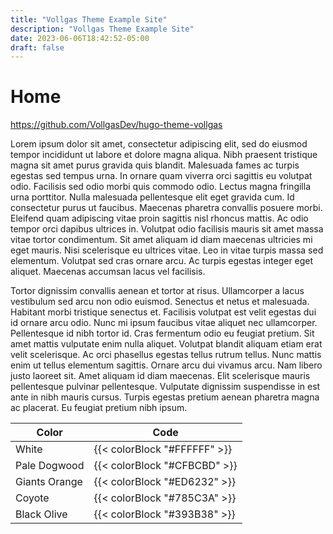 ```yaml
---
title: "Vollgas Theme Example Site"
description: "Vollgas Theme Example Site"
date: 2023-06-06T18:42:52-05:00
draft: false
---
```


# Home

https://github.com/VollgasDev/hugo-theme-vollgas

Lorem ipsum dolor sit amet, consectetur adipiscing elit, sed do eiusmod tempor incididunt ut labore et dolore magna aliqua. Nibh praesent tristique magna sit amet purus gravida quis blandit. Malesuada fames ac turpis egestas sed tempus urna. In ornare quam viverra orci sagittis eu volutpat odio. Facilisis sed odio morbi quis commodo odio. Lectus magna fringilla urna porttitor. Nulla malesuada pellentesque elit eget gravida cum. Id consectetur purus ut faucibus. Maecenas pharetra convallis posuere morbi. Eleifend quam adipiscing vitae proin sagittis nisl rhoncus mattis. Ac odio tempor orci dapibus ultrices in. Volutpat odio facilisis mauris sit amet massa vitae tortor condimentum. Sit amet aliquam id diam maecenas ultricies mi eget mauris. Nisi scelerisque eu ultrices vitae. Leo in vitae turpis massa sed elementum. Volutpat sed cras ornare arcu. Ac turpis egestas integer eget aliquet. Maecenas accumsan lacus vel facilisis.

Tortor dignissim convallis aenean et tortor at risus. Ullamcorper a lacus vestibulum sed arcu non odio euismod. Senectus et netus et malesuada. Habitant morbi tristique senectus et. Facilisis volutpat est velit egestas dui id ornare arcu odio. Nunc mi ipsum faucibus vitae aliquet nec ullamcorper. Pellentesque id nibh tortor id. Cras fermentum odio eu feugiat pretium. Sit amet mattis vulputate enim nulla aliquet. Volutpat blandit aliquam etiam erat velit scelerisque. Ac orci phasellus egestas tellus rutrum tellus. Nunc mattis enim ut tellus elementum sagittis. Ornare arcu dui vivamus arcu. Nam libero justo laoreet sit. Amet aliquam id diam maecenas. Elit scelerisque mauris pellentesque pulvinar pellentesque. Vulputate dignissim suspendisse in est ante in nibh mauris cursus. Turpis egestas pretium aenean pharetra magna ac placerat. Eu feugiat pretium nibh ipsum.

| Color         | Code                         |
| ------------- | ---------------------------- |
| White         | {{< colorBlock "#FFFFFF" >}} |
| Pale Dogwood  | {{< colorBlock "#CFBCBD" >}} |
| Giants Orange | {{< colorBlock "#ED6232" >}} |
| Coyote        | {{< colorBlock "#785C3A" >}} |
| Black Olive   | {{< colorBlock "#393B38" >}} |
